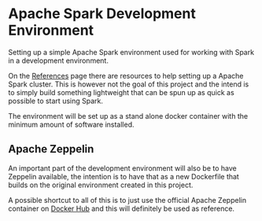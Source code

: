 # Apache Spark Development Environment
Setting up a simple Apache Spark environment used for working with Spark in a development environment.

On the [References](https://github.com/JohnnyFoulds/spark-dev/wiki/References) page there are resources to help setting up a Apache Spark cluster. This is however not the goal of this project and the intend is to simply build something lightweight that can be spun up as quick as possible to start using Spark.

The environment will be set up as a stand alone docker container with the minimum amount of software installed.

## Apache Zeppelin
An important part of the development environment will also be to have Zeppelin available, the intention is to have that as a new Dockerfile that builds on the original environment created in this project.

A possible shortcut to all of this is to just use the official Apache Zeppelin container on [Docker Hub](https://hub.docker.com/r/apache/zeppelin) and this will definitely be used as reference.
